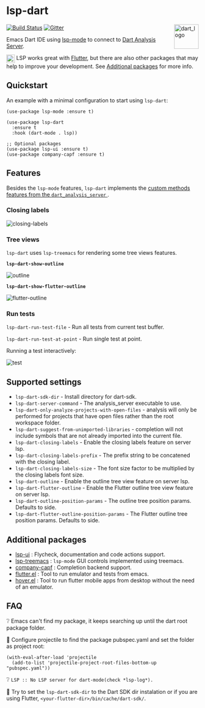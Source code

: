 # lsp-dart

<img align="right" width="64" alt="dart_logo" src="https://user-images.githubusercontent.com/7820865/78992432-9acce080-7b11-11ea-8576-5c7b72e4be5d.png">

[![Build Status](https://travis-ci.com/emacs-lsp/lsp-dart.svg?branch=master)](https://travis-ci.com/emacs-lsp/lsp-dart) 
[![Gitter](https://badges.gitter.im/emacs-lsp/lsp-mode.svg)](https://gitter.im/emacs-lsp/lsp-mode)


Emacs Dart IDE using [lsp-mode](https://github.com/emacs-lsp/lsp-mode) to connect to [Dart Analysis Server](https://github.com/dart-lang/sdk/tree/master/pkg/analysis_server).

<img width="22" alt="flutter_logo" align="top" src="https://user-images.githubusercontent.com/7820865/78991346-1aa57b80-7b0f-11ea-9992-25cd1a9ac974.png"> LSP works great with [Flutter](https://flutter.dev/), but there are also other packages that may help to improve your development. See [Additional packages](#additional-packages) for more info.

## Quickstart

An example with a minimal configuration to start using `lsp-dart`:
```elisp
(use-package lsp-mode :ensure t)

(use-package lsp-dart 
  :ensure t 
  :hook (dart-mode . lsp))

;; Optional packages
(use-package lsp-ui :ensure t)
(use-package company-capf :ensure t)

```

## Features

Besides the `lsp-mode` features, `lsp-dart` implements the [custom methods features from the `dart_analysis_server` ](https://github.com/dart-lang/sdk/blob/master/pkg/analysis_server/tool/lsp_spec/README.md#custom-methods).

### Closing labels

![closing-labels](https://github.com/emacs-lsp/lsp-dart/blob/master/screenshots/closing-labels.png)

### Tree views
`lsp-dart` uses `lsp-treemacs` for rendering some tree views features.

**`lsp-dart-show-outline`**

![outline](https://github.com/emacs-lsp/lsp-dart/blob/master/screenshots/outline.png)

**`lsp-dart-show-flutter-outline`**

![flutter-outline](https://github.com/emacs-lsp/lsp-dart/blob/master/screenshots/flutter-outline.png)

### Run tests

`lsp-dart-run-test-file` - Run all tests from current test buffer.

`lsp-dart-run-test-at-point` - Run single test at point.

Running a test interactively: 

![test](https://raw.githubusercontent.com/emacs-lsp/lsp-dart/screenshots/run-test.gif)

## Supported settings

* `lsp-dart-sdk-dir` - Install directory for dart-sdk.
* `lsp-dart-server-command` - The analysis_server executable to use.
* `lsp-dart-only-analyze-projects-with-open-files` - analysis will only be performed for projects that have open files rather than the root workspace folder.
* `lsp-dart-suggest-from-unimported-libraries` - completion will not include symbols that are not already imported into the current file.
* `lsp-dart-closing-labels` - Enable the closing labels feature on server lsp.
* `lsp-dart-closing-labels-prefix` - The prefix string to be concatened with the closing label.
* `lsp-dart-closing-labels-size` - The font size factor to be multiplied by the closing labels font size.
* `lsp-dart-outline` - Enable the outline tree view feature on server lsp.
* `lsp-dart-flutter-outline` - Enable the Flutter outline tree view feature on server lsp.
* `lsp-dart-outline-position-params` - The outline tree position params. Defaults to side.
* `lsp-dart-flutter-outline-position-params` - The Flutter outline tree position params. Defaults to side.

## Additional packages
* [lsp-ui](https://github.com/emacs-lsp/lsp-ui) : Flycheck, documentation and code actions support.
* [lsp-treemacs](https://github.com/emacs-lsp/lsp-treemacs) : `lsp-mode` GUI controls implemented using treemacs.
* [company-capf](https://github.com/company-mode/company-mode) : Completion backend support.
* [flutter.el](https://github.com/amake/flutter.el) : Tool to run emulator and tests from emacs.
* [hover.el](https://github.com/ericdallo/hover.el) : Tool to run flutter mobile apps from desktop without the need of an emulator.

## FAQ

:grey_question: Emacs can't find my package, it keeps searching up until the dart root package folder.

:small_blue_diamond: Configure projectile to find the package pubspec.yaml and set the folder as project root:
```elisp
(with-eval-after-load 'projectile
  (add-to-list 'projectile-project-root-files-bottom-up "pubspec.yaml"))
```

:grey_question: `LSP :: No LSP server for dart-mode(check *lsp-log*).`

:small_blue_diamond: Try to set the `lsp-dart-sdk-dir` to the Dart SDK dir instalation or if you are using Flutter, `<your-flutter-dir>/bin/cache/dart-sdk/`.
